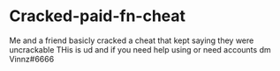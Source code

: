 # Cracked-paid-fn-cheat
Me and a friend basicly cracked a cheat that kept saying they were uncrackable THis is ud and if you need help using or need accounts dm Vinnz#6666
